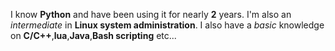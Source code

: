 I know **Python** and have been using it for nearly __2__ years.
I'm also an _intermediate_ in **Linux system administration**.
I also have a _basic_ knowledge on **C/C++**,**lua**,**Java**,**Bash scripting** etc...
